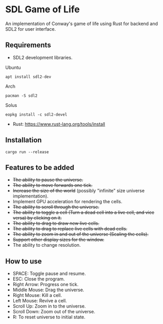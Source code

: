 # SDL Game of Life

An implementation of Conway's game of life using Rust for backend and SDL2 for user interface.

## Requirements

- SDL2 development libraries.

Ubuntu

```shell
apt install sdl2-dev
```

Arch

```shell
pacman -S sdl2
```

Solus

```shell
eopkg install -c sdl2-devel
```
- Rust: https://www.rust-lang.org/tools/install

## Installation
```shell
cargo run --release
```

## Features to be added

- ~~The ability to pause the universe.~~
- ~~The ability to move forwards one tick.~~
- ~~Increase the size of the world~~ (possibly "infinite" size universe implementation).
- Implement GPU acceleration for rendering the cells.
- ~~The ability to scroll through the universe.~~
- ~~The ability to toggle a cell (Turn a dead cell into a live cell, and vice versa) by clicking on it.~~
- ~~The ability to drag to draw new live cells.~~
- ~~The ability to drag to replace live cells with dead cells.~~
- ~~The ability to zoom in and out of the universe (Scaling the cells).~~
- ~~Support other display sizes for the window.~~
- The ability to change resolution.

## How to use

- SPACE: Toggle pause and resume.
- ESC: Close the program.
- Right Arrow: Progress one tick.
- Middle Mouse: Drag the universe.
- Right Mouse: Kill a cell.
- Left Mouse: Revive a cell.
- Scroll Up: Zoom in to the universe.
- Scroll Down: Zoom out of the universe.
- R: To reset universe to initial state.
